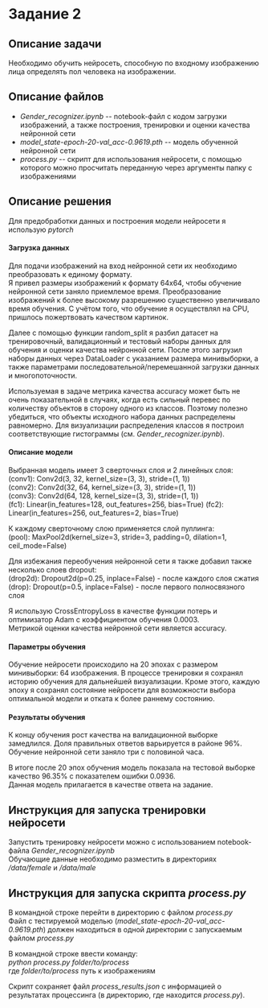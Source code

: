 # Задание 2

## Описание задачи  

Необходимо обучить нейросеть, способную по входному изображению лица определять пол человека на изображении.

## Описание файлов

- *Gender_recognizer.ipynb* -- notebook-файл с кодом загрузки изображений, а также построения, тренировки и оценки качества нейронной сети
- *model_state-epoch-20-val_acc-0.9619.pth* -- модель обученной нейронной сети
- *process.py* -- скрипт для использования нейросети, с помощью которого можно просчитать переданную через аргументы папку с изображениями 

## Описание решения  
Для предобработки данных и построения модели нейросети я использую *pytorch*
#### Загрузка данных
Для подачи изображений на вход нейронной сети их необходимо преобразовать к единому формату.  
Я привел размеры изображений к формату 64х64, чтобы обучение нейронной сети заняло приемлемое время. 
Преобразование изображений к более высокому разрешению существенно увеличивало время обучения. 
С учётом того, что обучение я осуществлял на CPU, пришлось пожертвовать качеством картинок.  

Далее с помощью функции random_split я разбил датасет на тренировочный, валидационный и тестовый наборы данных для обучения и оценки качества нейронной сети. 
После этого загрузил наборы данных через DataLoader с указанием размера минивыборки, 
а также параметрами последовательной/перемешанной загрузки данных и многопоточности.  

Используемая в задаче метрика качества accuracy может быть не очень показательной в случаях, когда есть сильный перевес по количеству объектов в сторону одного из классов. 
Поэтому полезно убедиться, что объекты исходного набора данных распределены равномерно. 
Для визуализации распределения классов я построил соответствующие гистограммы (см. *Gender_recognizer.ipynb*).  

#### Описание модели  

Выбранная модель имеет 3 сверточных слоя и 2 линейных слоя:  
(conv1): Conv2d(3, 32, kernel_size=(3, 3), stride=(1, 1))  
(conv2): Conv2d(32, 64, kernel_size=(3, 3), stride=(1, 1))  
(conv3): Conv2d(64, 128, kernel_size=(3, 3), stride=(1, 1))  
(fc1): Linear(in_features=128, out_features=256, bias=True)
(fc2): Linear(in_features=256, out_features=2, bias=True)  

К каждому сверточному слою применяется слой пуллинга:  
(pool): MaxPool2d(kernel_size=3, stride=3, padding=0, dilation=1, ceil_mode=False)  

Для избежания переобучения нейронной сети я также добавил также несколько слоев dropout:  
(drop2d): Dropout2d(p=0.25, inplace=False) - после каждого слоя сжатия  
(drop): Dropout(p=0.5, inplace=False) - после первого полносвязного слоя  

Я использую CrossEntropyLoss в качестве функции потерь и оптимизатор Adam с коэффициентом обучения 0.0003.  
Метрикой оценки качества нейронной сети является accuracy.

#### Параметры обучения

Обучение нейросети происходило на 20 эпохах с размером минивыборки: 64 изображения.
В процессе тренировки я сохранял историю обучения для дальнейшей визуализации. 
Кроме этого, каждую эпоху я сохранял состояние нейросети для возможности выбора оптимальной модели и отката к более раннему состоянию.

#### Результаты обучения  

К концу обучения рост качества на валидационной выборке замедлился. Доля правильных ответов варьируется в районе 96%.  
Обучение нейронной сети заняло три с половиной часа.

В итоге после 20 эпох обучения модель показала на тестовой выборке качество 96.35% с показателем ошибки 0.0936.  
Данная модель прилагается в качестве ответа на задание.

## Инструкция для запуска тренировки нейросети  

Запустить тренировку нейросети можно с использованием notebook-файла *Gender_recognizer.ipynb*  
Обучающие данные необходимо разместить в директориях */data/female* и */data/male*

## Инструкция для запуска скрипта *process.py*  

В командной строке перейти в директорию с файлом *process.py*  
Файл с тестируемой моделью (*model_state-epoch-20-val_acc-0.9619.pth*) должен находиться в одной директории с запускаемым файлом *process.py*

В командной строке ввести команду:  
*python process.py folder/to/process*  
где *folder/to/process* путь к изображениям  

Скрипт сохраняет файл *process_results.json* с информацией о результатах процессинга (в директорию, где находится *process.py*).
